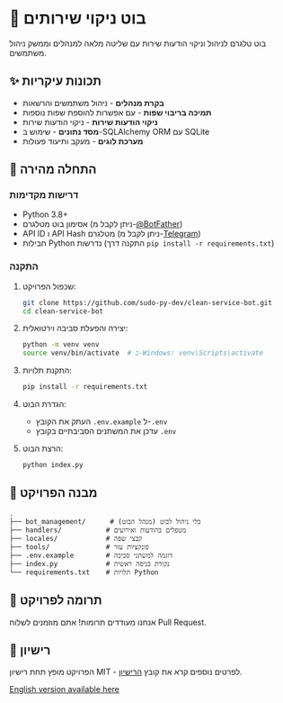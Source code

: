 # 🧹 בוט ניקוי שירותים

בוט טלגרם לניהול וניקוי הודעות שירות עם שליטה מלאה למנהלים וממשק ניהול משתמשים.

## ✨ תכונות עיקריות


- **בקרת מנהלים** - ניהול משתמשים והרשאות
- **תמיכה בריבוי שפות** - עם אפשרות להוספת שפות נוספות
- **ניקוי הודעות שירות** - ניקוי הודעות שירות
- **מסד נתונים** - שימוש ב-SQLAlchemy ORM עם SQLite
- **מערכת לוגים** - מעקב ותיעוד פעולות

## 🚀 התחלה מהירה

### דרישות מקדימות

- Python 3.8+
- אסימון בוט מטלגרם (ניתן לקבל מ-[@BotFather](https://t.me/botfather))
- API ID ו API Hash מטלגרם (ניתן לקבל מ-[Telegram](https://my.telegram.org/auth))
- חבילות Python נדרשות (התקנה דרך `pip install -r requirements.txt`)

### התקנה

1. שכפול הפרויקט:
   ```bash
   git clone https://github.com/sudo-py-dev/clean-service-bot.git
   cd clean-service-bot
   ```

2. יצירה והפעלת סביבה וירטואלית:
   ```bash
   python -m venv venv
   source venv/bin/activate  # ב-Windows: venv\Scripts\activate
   ```

3. התקנת תלויות:
   ```bash
   pip install -r requirements.txt
   ```

4. הגדרת הבוט:
   - העתק את הקובץ `.env.example` ל-`.env`
   - עדכן את המשתנים הסביבתיים בקובץ `.env`

5. הרצת הבוט:
   ```bash
   python index.py
   ```

## 📂 מבנה הפרויקט

```
.
├── bot_management/      # כלי ניהול לבוט (מנהל הבוט)
├── handlers/           # מטפלים בהודעות ואירועים
├── locales/            # קבצי שפה
├── tools/              # פונקציות עזר
├── .env.example        # דוגמה למשתני סביבה
├── index.py            # נקודת כניסה ראשית
└── requirements.txt    # תלויות Python
```

## 🤝 תרומה לפרויקט

אנחנו מעודדים תרומות! אתם מוזמנים לשלוח Pull Request.

## 📄 רישיון

הפרויקט מופץ תחת רישיון MIT - לפרטים נוספים קרא את קובץ [הרישיון](LICENSE).

[English version available here](README_EN.md)